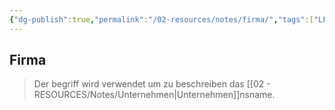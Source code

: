```yaml
---
{"dg-publish":true,"permalink":"/02-resources/notes/firma/","tags":["LF01","#prüfungsrelevant"],"noteIcon":"","updated":"2024-06-11T08:40:44.000+02:00"}
---
```


## Firma 
> Der begriff wird verwendet um zu beschreiben das [[02 - RESOURCES/Notes/Unternehmen\|Unternehmen]]nsname.
